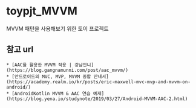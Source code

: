 # toypjt_MVVM
MVVM 패턴을 사용해보기 위한 토이 프로젝트

## 참고 url
	* [AAC를 활용한 MVVM 적용 | 강남언니](https://blog.gangnamunni.com/post/aac_mvvm/)
	* [안드로이드의 MVC, MVP, MVVM 종합 안내서](https://academy.realm.io/kr/posts/eric-maxwell-mvc-mvp-and-mvvm-on-android/)
	* [AndroidKotlin MVVM & AAC 연습 예제](https://blog.yena.io/studynote/2019/03/27/Android-MVVM-AAC-2.html)
